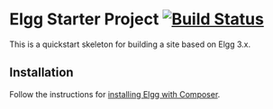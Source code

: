 Elgg Starter Project [![Build Status](https://travis-ci.org/Elgg/starter-project.svg?branch=master)](https://travis-ci.org/Elgg/starter-project)
====

This is a quickstart skeleton for building a site based on Elgg 3.x.

## Installation

Follow the instructions for [installing Elgg with Composer](http://learn.elgg.org/en/stable/intro/install.html#overview).
